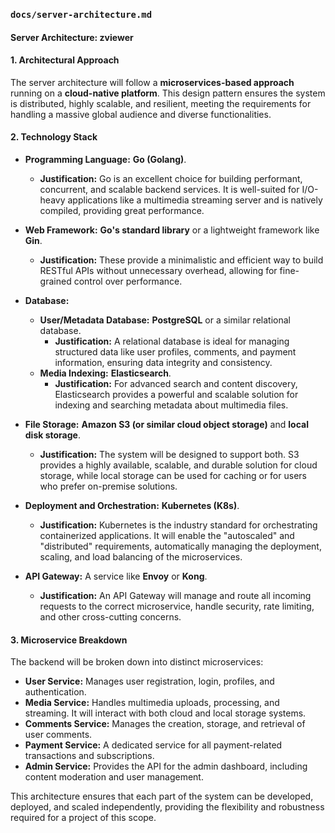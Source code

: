 ### `docs/server-architecture.md`

#### Server Architecture: zviewer

#### 1. Architectural Approach
The server architecture will follow a **microservices-based approach** running on a **cloud-native platform**. This design pattern ensures the system is distributed, highly scalable, and resilient, meeting the requirements for handling a massive global audience and diverse functionalities.

#### 2. Technology Stack

* **Programming Language:** **Go (Golang)**.
    * **Justification:** Go is an excellent choice for building performant, concurrent, and scalable backend services. It is well-suited for I/O-heavy applications like a multimedia streaming server and is natively compiled, providing great performance.

* **Web Framework:** **Go's standard library** or a lightweight framework like **Gin**.
    * **Justification:** These provide a minimalistic and efficient way to build RESTful APIs without unnecessary overhead, allowing for fine-grained control over performance.

* **Database:**
    * **User/Metadata Database:** **PostgreSQL** or a similar relational database.
        * **Justification:** A relational database is ideal for managing structured data like user profiles, comments, and payment information, ensuring data integrity and consistency.
    * **Media Indexing:** **Elasticsearch**.
        * **Justification:** For advanced search and content discovery, Elasticsearch provides a powerful and scalable solution for indexing and searching metadata about multimedia files.

* **File Storage:** **Amazon S3 (or similar cloud object storage)** and **local disk storage**.
    * **Justification:** The system will be designed to support both. S3 provides a highly available, scalable, and durable solution for cloud storage, while local storage can be used for caching or for users who prefer on-premise solutions.

* **Deployment and Orchestration:** **Kubernetes (K8s)**.
    * **Justification:** Kubernetes is the industry standard for orchestrating containerized applications. It will enable the "autoscaled" and "distributed" requirements, automatically managing the deployment, scaling, and load balancing of the microservices.

* **API Gateway:** A service like **Envoy** or **Kong**.
    * **Justification:** An API Gateway will manage and route all incoming requests to the correct microservice, handle security, rate limiting, and other cross-cutting concerns.

#### 3. Microservice Breakdown

The backend will be broken down into distinct microservices:

* **User Service:** Manages user registration, login, profiles, and authentication.
* **Media Service:** Handles multimedia uploads, processing, and streaming. It will interact with both cloud and local storage systems.
* **Comments Service:** Manages the creation, storage, and retrieval of user comments.
* **Payment Service:** A dedicated service for all payment-related transactions and subscriptions.
* **Admin Service:** Provides the API for the admin dashboard, including content moderation and user management.

This architecture ensures that each part of the system can be developed, deployed, and scaled independently, providing the flexibility and robustness required for a project of this scope.
